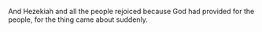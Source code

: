 And Hezekiah and all the people rejoiced because God had provided for the people, for the thing came about suddenly.
